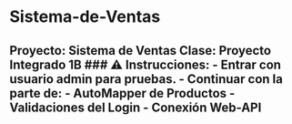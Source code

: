 # Sistema-de-Ventas
## Proyecto: Sistema de Ventas Clase: Proyecto Integrado 1B  ### ⚠️ Instrucciones: - Entrar con usuario admin para pruebas. - Continuar con la parte de:   - AutoMapper de Productos   - Validaciones del Login   - Conexión Web-API
